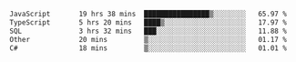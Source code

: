 <!--START_SECTION:waka-->

```txt
JavaScript       19 hrs 38 mins  ████████████████▒░░░░░░░░   65.97 %
TypeScript       5 hrs 20 mins   ████▒░░░░░░░░░░░░░░░░░░░░   17.97 %
SQL              3 hrs 32 mins   ███░░░░░░░░░░░░░░░░░░░░░░   11.88 %
Other            20 mins         ▒░░░░░░░░░░░░░░░░░░░░░░░░   01.17 %
C#               18 mins         ▒░░░░░░░░░░░░░░░░░░░░░░░░   01.01 %
```

<!--END_SECTION:waka-->
